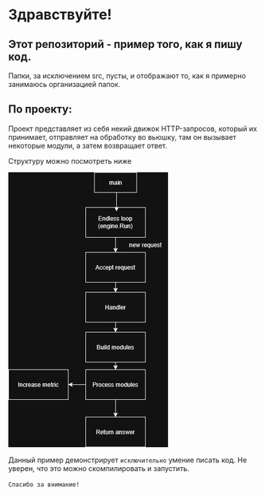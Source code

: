 # Здравствуйте! 

## Этот репозиторий - пример того, как я пишу код.

Папки, за исключением src, пусты, и отображают то, как я примерно занимаюсь организацией папок.

## По проекту:

Проект представляет из себя некий движок HTTP-запросов, который их принимает, отправляет на обработку во вьюшку, там он вызывает некоторые модули, а затем возвращает ответ.

Структуру можно посмотреть ниже

![](materials/diag.png "Title")

Данный пример демонстрирует `исключительно` умение писать код. Не уверен, что это можно скомпилировать и запустить.

`Спасибо за внимание!`
